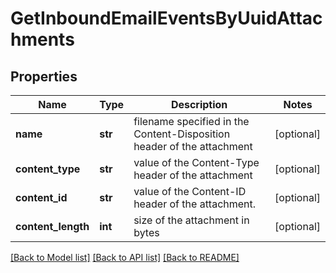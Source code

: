 # GetInboundEmailEventsByUuidAttachments

## Properties
Name | Type | Description | Notes
------------ | ------------- | ------------- | -------------
**name** | **str** | filename specified in the Content-Disposition header of the attachment | [optional] 
**content_type** | **str** | value of the Content-Type header of the attachment | [optional] 
**content_id** | **str** | value of the Content-ID header of the attachment. | [optional] 
**content_length** | **int** | size of the attachment in bytes | [optional] 

[[Back to Model list]](../README.md#documentation-for-models) [[Back to API list]](../README.md#documentation-for-api-endpoints) [[Back to README]](../README.md)


